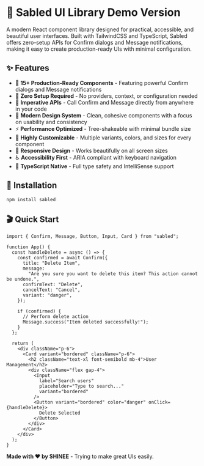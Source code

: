 # 🎨 Sabled UI Library Demo Version

A modern React component library designed for practical, accessible, and beautiful user interfaces. Built with TailwindCSS and TypeScript, Sabled offers zero-setup APIs for Confirm dialogs and Message notifications, making it easy to create production-ready UIs with minimal configuration.

## ✨ Features

- 🎯 **15+ Production-Ready Components** - Featuring powerful Confirm dialogs and Message notifications
- 🚀 **Zero Setup Required** - No providers, context, or configuration needed
- 💬 **Imperative APIs** - Call Confirm and Message directly from anywhere in your code
- 🎨 **Modern Design System** - Clean, cohesive components with a focus on usability and consistency
- ⚡ **Performance Optimized** - Tree-shakeable with minimal bundle size
- 🔧 **Highly Customizable** - Multiple variants, colors, and sizes for every component
- 📱 **Responsive Design** - Works beautifully on all screen sizes
- ♿ **Accessibility First** - ARIA compliant with keyboard navigation
- 💪 **TypeScript Native** - Full type safety and IntelliSense support

## 🚀 Installation

```bash
npm install sabled
```

## 🎬 Quick Start

```tsx
import { Confirm, Message, Button, Input, Card } from "sabled";

function App() {
  const handleDelete = async () => {
    const confirmed = await Confirm({
      title: "Delete Item",
      message:
        "Are you sure you want to delete this item? This action cannot be undone.",
      confirmText: "Delete",
      cancelText: "Cancel",
      variant: "danger",
    });

    if (confirmed) {
      // Perform delete action
      Message.success("Item deleted successfully!");
    }
  };

  return (
    <div className="p-6">
      <Card variant="bordered" className="p-6">
        <h2 className="text-xl font-semibold mb-4">User Management</h2>
        <div className="flex gap-4">
          <Input
            label="Search users"
            placeholder="Type to search..."
            variant="bordered"
          />
          <Button variant="bordered" color="danger" onClick={handleDelete}>
            Delete Selected
          </Button>
        </div>
      </Card>
    </div>
  );
}
```

**Made with ❤️ by SHINEE** - Trying to make great UIs easily.
